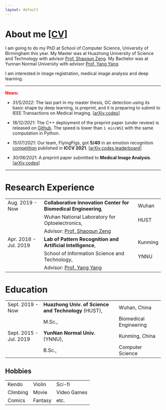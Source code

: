 ```yaml
---
layout: default
---
```


# About me [[CV]](https://drive.google.com/file/d/1KbfENGCsAXfZWAdQUl0ReBLsKogCU1Ji/view?usp=sharing)

I am going to do my PhD at School of Computer Science, University of Birmingham this year. My Master was at Huazhong University of Science and Technology with advisor [Prof. Shaoqun Zeng](http://ses.hust.edu.cn/info/1092/1343.htm). My Bachelor was at Yunnan Normal University with advisor [Prof. Yang Yang](https://scholar.google.com/citations?user=7JLPFHgAAAAJ&hl=zh-CN).

I am interested in image registration, medical image analysis and deep learning.

<hr/>

**<font color=red>News:</font>**

- _31/5/2022_: The last part in my master thesis, GC detection using its basic shape by deep learning, is preprint, and it is preparing to submit to IEEE Transactions on Medical Imaging. [[arXiv](https://arxiv.org/abs/2205.14625),[codes](https://github.com/Chrisa142857/PolarNet-GCdet)]

- _18/12/2021_: The C++ deployment of the preprint paper (under review) is released on [Github](https://github.com/Chrisa142857/You-Only-Look-Cytopathology-Once/tree/main/cpp). The speed is lower than `1 min/WSI` with the same computation in Python.

- _15/07/2021_: Our team, FlyingPigs, got **5/40** in an emotion recognition [competition](https://ibug.doc.ic.ac.uk/resources/iccv-2021-2nd-abaw/) published in **ICCV 2021**. [[arXiv](https://arxiv.org/abs/2107.01175),[codes](https://github.com/sucv/ABAW2/tree/prototype),[leaderboard](https://github.com/dkollias/ABAW2-Results/blob/main/abaw2_va_leaderboard.pdf/)] 

- _30/06/2021_: A preprint paper submitted to **Medical Image Analysis**. [[arXiv](https://arxiv.org/abs/2106.15113),[codes](https://github.com/Chrisa142857/You-Only-Look-Cytopathology-Once)]

<hr/>

# Research Experience

|         |           |   |
|:-------------|:------------------|:------|
| Aug. 2019 - Now         | **Collaborative Innovation Center for Biomedical Engineering**, | Wuhan  |
|                                     | Wuhan National Laboratory for Optoelectronics,  |  HUST  |
|                                     | Advisor: [Prof. Shaoqun Zeng](http://ses.hust.edu.cn/info/1092/1343.htm) | |
| Apr. 2016 - Jul. 2019 | **Lab of Pattern Recognition and Artificial Intelligence**, | Kunming  |
|                                     | School of Information Science and Technology, | YNNU  |
|                                     | Advisor: [Prof. Yang Yang](https://scholar.google.com/citations?user=7JLPFHgAAAAJ&hl=zh-CN) | |

# Education

|         |           |   |
|:-------------|:------------------|:------|
| Sept. 2019 - Now         | **Huazhong Univ. of Science and Technology** (HUST), | Wuhan, China  |
|                                     | M.Sc.,                       | Biomedical Engineering  |
| Sept. 2015 - Jul. 2019 | **YunNan Normal Univ.** (YNNU), | Kunming, China  |
|                                     | B.Sc.,                         | Computer Science  |

## Hobbies

|         |           |   |
|:------|:------|:------|
| Kendo | Violin | Sci-fi |
| Climbing | Movie | Video Games |
| Comics | Fantasy | etc. |


